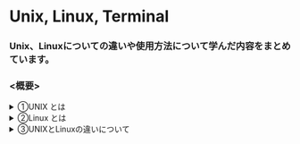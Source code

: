# Unix, Linux, Terminal
### Unix、Linuxについての違いや使用方法について学んだ内容をまとめています。

### <概要>

<details><summary>①UNIX とは</summary>

- 「そんなの説明されなくても知ってるよ！」な人は適当に読み飛ばしてください。OSは「パソコンさんの人格に相当するソフト」です。パソコンさんは、中にOSを入れることによって、パソコンとして動くことができます。「これが無いとパソコンじゃねーよ」な基本ソフトです。なお「OS」という用語が世間に広まったきっかけがパソコンなので「パソコン」と書きましたが、スマホやその他のコンピュータ類でも同じです。OSと呼ばれるソフトには、いくつかの種類があります。パソコンさんの世界では、Windows、Mac、Linuxあたりが有名どころです。スマホの世界であれば、iOSやAndroidなどが主流です。パソコンさんの中にWindowsを入れれば「はーい、ボクはWindowsだよー」な人格になりますし、Linuxを入れれば「ヘーイ、ミーはLinuxさー」な人格になります。
- 以上を踏まえていろいろあるOSのひとつが「UNIX（ユニックス）」です。UNIXは昔流行ったOSです。もちろん、今でも使われていますけどね。今はUNIXっぽいOSを使いたいときはLinuxを使うのが一般的です。たまに「UNIXとLinuxの違いが分からない」という意見を見かけますが「UNIXが師匠でLinuxが弟子」と考えてください。UNIXを参考にして作られたのがLinuxです。そのためLinuxとUNIXは、ひとまとめにして「UNIX系」と呼ばれたりします。「UNIX」って単語が出てきたら「OSなんだな～
」と、お考えください。</details>


<details><summary>②Linux とは</summary>

- フリーソフトとして公開されているUNIXっぽいOSの名前。もしくはとあるカーネルの名前です。カーネルは「OSの中核部分として頑張っているソフトウェア」です。OSを1つの組織と見なした場合、カーネルさんは中心人物です。こいつがいなければ始まりません。ただし、カーネルさんだけでは組織の運営が成り立ちません。シェルやデーモンといった、その他のソフトウェアを手足のように使うことによって、はじめて組織が回ります。「カーネルさんは大事なやつだけど、カーネルさんだけではOSは成り立たない」と理解してください。カーネルさんとあれやこれやのソフトウェアが組み合わさって、1つのOSが出来あがっているのです。
- Linuxの特徴は１．フリーソフトである２．UNIXと互換性がある３．性能の低いコンピュータでも結構動くといったところでしょうかね。一言でまとめると、LinuxというのはOSの名前です。……というのが間違ってはいないけど微妙に間違っている説明です。厳密に言うと、Linuxはカーネルの名前です。どこかのスゴい人が開発したOS用のカーネル、その名前が「Linux」です。ただし、カーネルであるLinuxは、それ単体ではOSとして動作しません。OSとして動作するためには、あれやこれやのソフトウェアが必要です。ということはですよ。「よーし！パパ、新しいパソコンにLinux入れちゃうぞ～！」と宣言した時に、カーネルであるLinuxだけをポンと渡されても困ってしまいます。他に必要なソフトウェアをえっちらおっちら集めてきて、上手く組み合わせないと、パパのパソコンでLinuxは動きません。めっちゃ、大変そうですね。そこで、優しい人が、あれやこれやのソフトウェアを集めてきて、カーネルであるLinuxと一緒に配ってくれています。「これで必要なものは全部だから、これを丸ごと入れれば、そのままLinuxなOSとして使えるよ～」という優しさです。一般的に「Linux」と呼ばれているOSは、この「カーネルのLinux＋諸々のソフトウェア」のことです。早口言葉みたいですがLinuxをカーネルとして使っているOSがLinuxなのです。
- つまり、単に「Linux」と言った場合１．カーネルとしてのLinux２．OSとしてのLinuxの2つの可能性があります。これは、ちょっと紛らわしいですね。そこで、カーネルとしてのLinuxは「Linuxカーネル」と呼んだりします。一方、OSとしてのLinux（カーネルのLinux＋諸々のソフトウェア）には「Linuxディストリビューション」という呼び名が付いています。あるいは、カーネルとしてのLinuxを「狭義のLinux」と呼んだりします。「厳密に言えば『Linux』というのはカーネルの名前だよ！」ということでしょう。それに対して、OSとしてのLinuxは「広義のLinux」と呼んだりします。「ゆるく捉えれば『Linux』ってOSの名前だよね」ということでしょう。
- 最後にまとめておきます。単に「Linux」と言った場合１．カーネルとしてのLinux２．OSとしてのLinuxの2つの可能性があります。このままだと紛らわしいので、必要に応じて１．カーネルとしてのLinux：Linuxカーネル（狭義のLinux）２．OSとしてのLinux：Linuxディストリビューション（広義のLinux）と呼び分けたりします。日常会話で「Linux」と出てきたのであれば、OSとしてのLinuxを指している可能性が高いと思いますけどね。たま～にカーネルとしてのLinuxを指している場合もあります。できれば全部まとめて覚えてあげてください。まぁ「Linux」って単語が出てきたら「OS、もしくは、カーネルなんだな～」と、お考えください。</details>


<details><summary>③UNIXとLinuxの違いについて</summary>

UnixとLinuxのもっとも大きな違いは、その形態にある。
- Unixは企業が開発して、知的財産権が企業に属している（Unixという名前を使わなければ無料でも使える）
- Linuxはオープンソースでとにかく無料だし改変も配布も自由だ
これが大きな違いとなっている。

結論的には、**親戚関係でライセンスのあり方が違う**とだけ覚えておけばいいだろう。身も蓋もないが、これだけの理解でまずは構わない。
